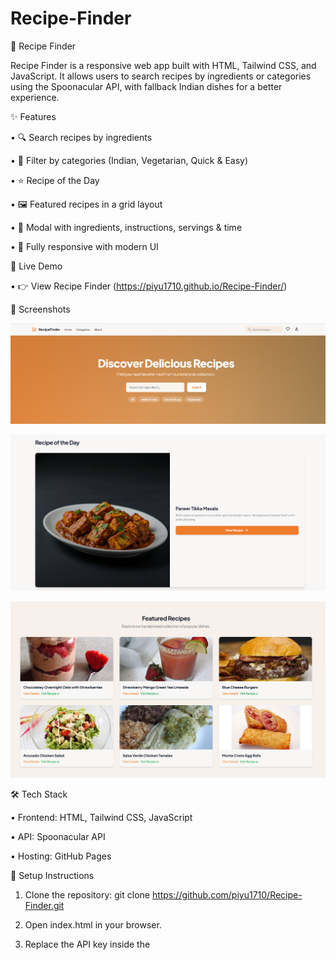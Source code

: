 # Recipe-Finder
🍴 Recipe Finder 

Recipe Finder is a responsive web app built with HTML, Tailwind CSS, and JavaScript.
It allows users to search recipes by ingredients or categories using the Spoonacular API,
with fallback Indian dishes for a better experience.

✨ Features

• 🔍 Search recipes by ingredients

• 📂 Filter by categories (Indian, Vegetarian, Quick & Easy)

• ⭐ Recipe of the Day

• 🖼️ Featured recipes in a grid layout

• 📑 Modal with ingredients, instructions, servings & time

• 📱 Fully responsive with modern UI

🚀 Live Demo

• 👉 View Recipe Finder (https://piyu1710.github.io/Recipe-Finder/)

📸 Screenshots


![Home Page](Screenshot%202025-09-21%20145438.png)

![Recipe of the Day](Screenshot%202025-09-21%20145503.png)

![Featured Recipes](Screenshot%202025-09-21%20145519.png)


🛠️ Tech Stack

• Frontend: HTML, Tailwind CSS, JavaScript

• API: Spoonacular API

• Hosting: GitHub Pages


📌 Setup Instructions

1. Clone the repository:
   git clone https://github.com/piyu1710/Recipe-Finder.git
   
2. Open index.html in your browser.

3. Replace the API key inside the <script> with your own Spoonacular API key (if you want live recipes)
